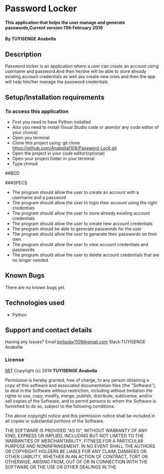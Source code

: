 # Password Locker

#### This application that helps the user manage and generate passwords,Current version:11th February 2019

#### By **TUYISENGE Anabella**

## Description

Password locker is an application where a user can create an account using username and password.And then he/she will be able to store already existing account credentials as well ass create new ones and then the app will help him/her manage the password credentials

## Setup/Installation requirements

### To access this application

* First you need to have Python installed
* Also you need to install Visual Studio code or atom(or any code editor of your choice)
* Open you terminal
* Clone this project using:
  git clone https://github.com/Anabella1109/Password-Lock.git
* Open the project in your code editor(optional)
* Open your project folder in your terminal
* Type chmod


##BDD

###SPECS


* The program should allow the user to create an account with a username and a password
* The program should allow the user to login their account using the right credentials
* The program should allow the user to store already existing account credentials
* The program should allow the user to create new account credentials
* The program should be able to generate passwords for the user
* The program should allow the user to generate their passwords on their own
* The program should allow the user to view account credentials and passwords
* The program should allow the user to delete account credentials that are no longer needed

## Known Bugs

There are no known bugs yet.

## Technologies used

* Python

## Support and contact details

Having any issues?
Email:bellaxbx1109@gmail.com
Slack:TUYISENGE Anabella

### License

[MIT](https://choosealicense.com/licenses/mit/)
Copyright (c) 2019 **TUYISENGE Anabella**

Permission is hereby granted, free of charge, to any person obtaining a copy
of this software and associated documentation files (the "Software"), to deal
in the Software without restriction, including without limitation the rights
to use, copy, modify, merge, publish, distribute, sublicense, and/or sell
copies of the Software, and to permit persons to whom the Software is
furnished to do so, subject to the following conditions:

The above copyright notice and this permission notice shall be included in all
copies or substantial portions of the Software.

THE SOFTWARE IS PROVIDED "AS IS", WITHOUT WARRANTY OF ANY KIND, EXPRESS OR
IMPLIED, INCLUDING BUT NOT LIMITED TO THE WARRANTIES OF MERCHANTABILITY,
FITNESS FOR A PARTICULAR PURPOSE AND NONINFRINGEMENT. IN NO EVENT SHALL THE
AUTHORS OR COPYRIGHT HOLDERS BE LIABLE FOR ANY CLAIM, DAMAGES OR OTHER
LIABILITY, WHETHER IN AN ACTION OF CONTRACT, TORT OR OTHERWISE, ARISING FROM,
OUT OF OR IN CONNECTION WITH THE SOFTWARE OR THE USE OR OTHER DEALINGS IN THE
